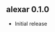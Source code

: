 alexar 0.1.0
--------------------------------------------------------------------------------
* Initial release

